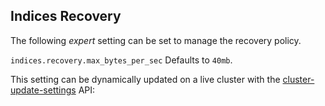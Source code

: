 ## Indices Recovery

The following _expert_ setting can be set to manage the recovery policy.

`indices.recovery.max_bytes_per_sec`
     Defaults to `40mb`. 

This setting can be dynamically updated on a live cluster with the [cluster-update-settings](cluster-update-settings.html) API:
